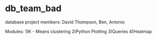 # db_team_bad
database project
members: David Thompson, Ben, Antonio

Modules:
  1)K - Means clustering
  2)Python Plotting
  3)Queries
  4)Heatmap
